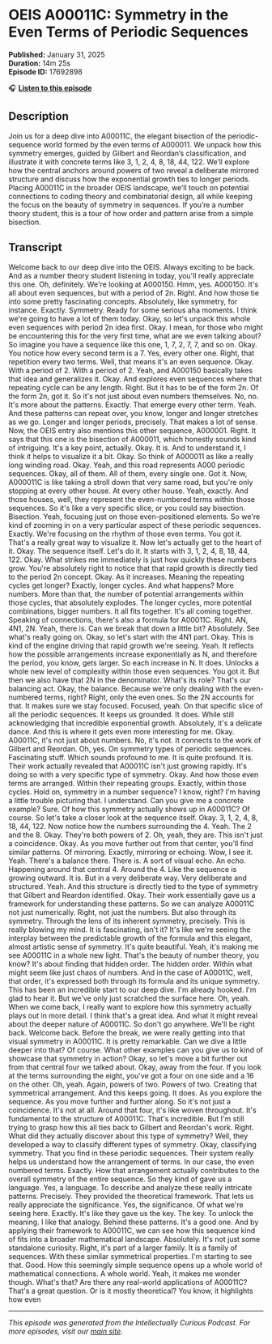 # OEIS A00011C: Symmetry in the Even Terms of Periodic Sequences

**Published:** January 31, 2025  
**Duration:** 14m 25s  
**Episode ID:** 17692898

🎧 **[Listen to this episode](https://intellectuallycurious.buzzsprout.com/2529712/episodes/17692898-oeis-a00011c-symmetry-in-the-even-terms-of-periodic-sequences)**

## Description

Join us for a deep dive into A00011C, the elegant bisection of the periodic-sequence world formed by the even terms of A000011. We unpack how this symmetry emerges, guided by Gilbert and Reordan’s classification, and illustrate it with concrete terms like 3, 1, 2, 4, 8, 18, 44, 122. We’ll explore how the central anchors around powers of two reveal a deliberate mirrored structure and discuss how the exponential growth ties to longer periods. Placing A00011C in the broader OEIS landscape, we’ll touch on potential connections to coding theory and combinatorial design, all while keeping the focus on the beauty of symmetry in sequences. If you’re a number theory student, this is a tour of how order and pattern arise from a simple bisection.

## Transcript

Welcome back to our deep dive into the OEIS. Always exciting to be back. And as a number theory student listening in today, you'll really appreciate this one. Oh, definitely. We're looking at A000150. Hmm, yes. A000150. It's all about even sequences, but with a period of 2n. Right. And how those tie into some pretty fascinating concepts. Absolutely, like symmetry, for instance. Exactly. Symmetry. Ready for some serious aha moments. I think we're going to have a lot of them today. Okay, so let's unpack this whole even sequences with period 2n idea first. Okay. I mean, for those who might be encountering this for the very first time, what are we even talking about? So imagine you have a sequence like this one, 1, 7, 2, 7, 7, and so on. Okay. You notice how every second term is a 7. Yes, every other one. Right, that repetition every two terms. Well, that means it's an even sequence. Okay. With a period of 2. With a period of 2. Yeah, and A000150 basically takes that idea and generalizes it. Okay. And explores even sequences where that repeating cycle can be any length. Right. But it has to be of the form 2n. Of the form 2n, got it. So it's not just about even numbers themselves. No, no. It's more about the patterns. Exactly. That emerge every other term. Yeah. And these patterns can repeat over, you know, longer and longer stretches as we go. Longer and longer periods, precisely. That makes a lot of sense. Now, the OEIS entry also mentions this other sequence, A000001. Right. It says that this one is the bisection of A000011, which honestly sounds kind of intriguing. It's a key point, actually. Okay. It is. And to understand it, I think it helps to visualize it a bit. Okay. So think of A000011 as like a really long winding road. Okay. Yeah, and this road represents A000 periodic sequences. Okay, all of them. All of them, every single one. Got it. Now, A000011C is like taking a stroll down that very same road, but you're only stopping at every other house. At every other house. Yeah, exactly. And those houses, well, they represent the even-numbered terms within those sequences. So it's like a very specific slice, or you could say bisection. Bisection. Yeah, focusing just on those even-positioned elements. So we're kind of zooming in on a very particular aspect of these periodic sequences. Exactly. We're focusing on the rhythm of those even terms. You got it. That's a really great way to visualize it. Now let's actually get to the heart of it. Okay. The sequence itself. Let's do it. It starts with 3, 1, 2, 4, 8, 18, 44, 122. Okay. What strikes me immediately is just how quickly these numbers grow. You're absolutely right to notice that that rapid growth is directly tied to the period 2n concept. Okay. As it increases. Meaning the repeating cycles get longer? Exactly, longer cycles. And what happens? More numbers. More than that, the number of potential arrangements within those cycles, that absolutely explodes. The longer cycles, more potential combinations, bigger numbers. It all fits together. It's all coming together. Speaking of connections, there's also a formula for A00011C. Right. AN, 4N1, 2N. Yeah, there is. Can we break that down a little bit? Absolutely. See what's really going on. Okay, so let's start with the 4N1 part. Okay. This is kind of the engine driving that rapid growth we're seeing. Yeah. It reflects how the possible arrangements increase exponentially as N, and therefore the period, you know, gets larger. So each increase in N. It does. Unlocks a whole new level of complexity within those even sequences. You got it. But then we also have that 2N in the denominator. What's its role? That's our balancing act. Okay, the balance. Because we're only dealing with the even-numbered terms, right? Right, only the even ones. So the 2N accounts for that. It makes sure we stay focused. Focused, yeah. On that specific slice of all the periodic sequences. It keeps us grounded. It does. While still acknowledging that incredible exponential growth. Absolutely, it's a delicate dance. And this is where it gets even more interesting for me. Okay. A00011C, it's not just about numbers. No, it's not. It connects to the work of Gilbert and Reordan. Oh, yes. On symmetry types of periodic sequences. Fascinating stuff. Which sounds profound to me. It is quite profound. It is. Their work actually revealed that A00011C isn't just growing rapidly. It's doing so with a very specific type of symmetry. Okay. And how those even terms are arranged. Within their repeating groups. Exactly, within those cycles. Hold on, symmetry in a number sequence? I know, right? I'm having a little trouble picturing that. I understand. Can you give me a concrete example? Sure. Of how this symmetry actually shows up in A00011C? Of course. So let's take a closer look at the sequence itself. Okay. 3, 1, 2, 4, 8, 18, 44, 122. Now notice how the numbers surrounding the 4. Yeah. The 2 and the 8. Okay. They're both powers of 2. Oh, yeah, they are. This isn't just a coincidence. Okay. As you move further out from that center, you'll find similar patterns. Of mirroring. Exactly, mirroring or echoing. Wow, I see it. Yeah. There's a balance there. There is. A sort of visual echo. An echo. Happening around that central 4. Around the 4. Like the sequence is growing outward. It is. But in a very deliberate way. Very deliberate and structured. Yeah. And this structure is directly tied to the type of symmetry that Gilbert and Reardon identified. Okay. Their work essentially gave us a framework for understanding these patterns. So we can analyze A00011C not just numerically. Right, not just the numbers. But also through its symmetry. Through the lens of its inherent symmetry, precisely. This is really blowing my mind. It is fascinating, isn't it? It's like we're seeing the interplay between the predictable growth of the formula and this elegant, almost artistic sense of symmetry. It's quite beautiful. Yeah, it's making me see A00011C in a whole new light. That's the beauty of number theory, you know? It's about finding that hidden order. The hidden order. Within what might seem like just chaos of numbers. And in the case of A00011C, well, that order, it's expressed both through its formula and its unique symmetry. This has been an incredible start to our deep dive. I'm already hooked. I'm glad to hear it. But we've only just scratched the surface here. Oh, yeah. When we come back, I really want to explore how this symmetry actually plays out in more detail. I think that's a great idea. And what it might reveal about the deeper nature of A00011C. So don't go anywhere. We'll be right back. Welcome back. Before the break, we were really getting into that visual symmetry in A00011C. It is pretty remarkable. Can we dive a little deeper into that? Of course. What other examples can you give us to kind of showcase that symmetry in action? Okay, so let's move a bit further out from that central four we talked about. Okay, away from the four. If you look at the terms surrounding the eight, you've got a four on one side and a 16 on the other. Oh, yeah. Again, powers of two. Powers of two. Creating that symmetrical arrangement. And this keeps going. It does. As you explore the sequence. As you move further and further along. So it's not just a coincidence. It's not at all. Around that four, it's like woven throughout. It's fundamental to the structure of A00011C. That's incredible. But I'm still trying to grasp how this all ties back to Gilbert and Reordan's work. Right. What did they actually discover about this type of symmetry? Well, they developed a way to classify different types of symmetry. Okay, classifying symmetry. That you find in these periodic sequences. Their system really helps us understand how the arrangement of terms. In our case, the even numbered terms. Exactly. How that arrangement actually contributes to the overall symmetry of the entire sequence. So they kind of gave us a language. Yes, a language. To describe and analyze these really intricate patterns. Precisely. They provided the theoretical framework. That lets us really appreciate the significance. Yes, the significance. Of what we're seeing here. Exactly. It's like they gave us the key. The key. To unlock the meaning. I like that analogy. Behind these patterns. It's a good one. And by applying their framework to A00011C, we can see how this sequence kind of fits into a broader mathematical landscape. Absolutely. It's not just some standalone curiosity. Right, it's part of a larger family. It is a family of sequences. With these similar symmetrical properties. I'm starting to see that. Good. How this seemingly simple sequence opens up a whole world of mathematical connections. A whole world. Yeah, it makes me wonder though. What's that? Are there any real-world applications of A00011C? That's a great question. Or is it mostly theoretical? You know, it highlights how even

---
*This episode was generated from the Intellectually Curious Podcast. For more episodes, visit our [main site](https://intellectuallycurious.buzzsprout.com).*
